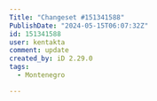 ```yaml
---
Title: "Changeset #151341588"
PublishDate: "2024-05-15T06:07:32Z"
id: 151341588
user: kentakta
comment: update
created_by: iD 2.29.0
tags:
  - Montenegro

---
```

